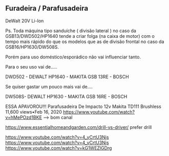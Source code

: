 ## Furadeira / Parafusadeira

DeWalt 20V Li-Ion

Ps. Toda máquina tipo sanduíche ( divisão lateral ) no caso da GSB13/DWD502/HP1640 tende a criar folga (na caixa de motor) com o tempo mais rápido do que os modelos que as de divisão frontal no caso da GSB16/HP1630/DW508S.

Porém para uso doméstico/esporádico não vai influenciar tanto.

Para o seu uso vai de.....

DWD502 - DEWALT
HP1640 - MAKITA
GSB 13RE - BOSCH

Se quiser gastar um pouco mais vai de....

DW508S- DEWALT
HP1630 - MAKITA
GSB 16RE - BOSCH

ESSA APAVOROU!!! Parafusadeira De Impacto 12v Makita TD111 Brushless 11,600 views•Feb 16, 2020
https://www.youtube.com/watch?v=hMePOzd1BKE --> bom canal

https://www.essentialhomeandgarden.com/drill-vs-driver/
prefer drill

https://www.youtube.com/watch?v=4_yCrtU3Njs
https://www.youtube.com/watch?v=4_yCrtU3Njs
https://www.youtube.com/watch?v=kG1WEZlGDrg
